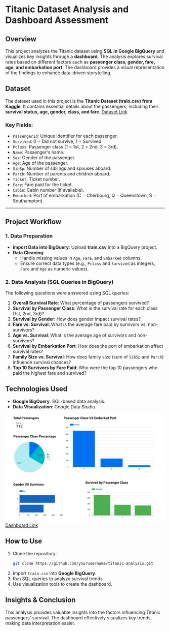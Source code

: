 # Titanic Dataset Analysis and Dashboard Assessment

## Overview
This project analyzes the Titanic dataset using **SQL in Google BigQuery** and visualizes key insights through a **dashboard**. The analysis explores survival rates based on different factors such as **passenger class, gender, fare, age, and embarkation port**. The dashboard provides a visual representation of the findings to enhance data-driven storytelling.

## Dataset
The dataset used in this project is the **Titanic Dataset (train.csv) from Kaggle**. It contains essential details about the passengers, including their **survival status, age, gender, class, and fare**.
[Dataset Link](https://www.kaggle.com/competitions/titanic)

### Key Fields:
- `PassengerId`: Unique identifier for each passenger.
- `Survived`: 0 = Did not survive, 1 = Survived.
- `Pclass`: Passenger class (1 = 1st, 2 = 2nd, 3 = 3rd).
- `Name`: Passenger's name.
- `Sex`: Gender of the passenger.
- `Age`: Age of the passenger.
- `SibSp`: Number of siblings and spouses aboard.
- `Parch`: Number of parents and children aboard.
- `Ticket`: Ticket number.
- `Fare`: Fare paid for the ticket.
- `Cabin`: Cabin number (if available).
- `Embarked`: Port of embarkation (C = Cherbourg, Q = Queenstown, S = Southampton).

---

## Project Workflow
### 1. Data Preparation
- **Import Data into BigQuery**: Upload **train.csv** into a BigQuery project.
- **Data Cleaning**:
  - Handle missing values in `Age`, `Fare`, and `Embarked` columns.
  - Ensure correct data types (e.g., `Pclass` and `Survived` as integers, `Fare` and `Age` as numeric values).

### 2. Data Analysis (SQL Queries in BigQuery)
The following questions were answered using SQL queries:

1. **Overall Survival Rate**: What percentage of passengers survived?
2. **Survival by Passenger Class**: What is the survival rate for each class (1st, 2nd, 3rd)?
3. **Survival by Gender**: How does gender impact survival rates?
4. **Fare vs. Survival**: What is the average fare paid by survivors vs. non-survivors?
5. **Age vs. Survival**: What is the average age of survivors and non-survivors?
6. **Survival by Embarkation Port**: How does the port of embarkation affect survival rates?
7. **Family Size vs. Survival**: How does family size (sum of `SibSp` and `Parch`) influence survival chances?
8. **Top 10 Survivors by Fare Paid**: Who were the top 10 passengers who paid the highest fare and survived?

## Technologies Used
- **Google BigQuery**: SQL-based data analysis.
- **Data Visualization**: Google Data Studio.

![Titanic Dashboard](./HDNB_Project_Dashboard.png)
[Dashboard Link](https://lookerstudio.google.com/reporting/a5ca317c-23c9-45af-a8e2-2ceb80aaaab2)


## How to Use
1. Clone the repository:
   ```bash
   git clone https://github.com/yourusername/titanic-analysis.git
   ```
2. Import `train.csv` into **Google BigQuery**.
3. Run SQL queries to analyze survival trends.
4. Use visualization tools to create the dashboard.

## Insights & Conclusion
This analysis provides valuable insights into the factors influencing Titanic passengers' survival. The dashboard effectively visualizes key trends, making data interpretation easier.

